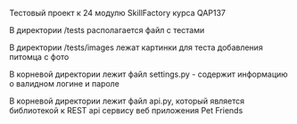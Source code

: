 Тестовый проект к 24 модулю SkillFactory курса QAP137

В директории /tests располагается файл с тестами

В директории /tests/images лежат картинки для теста добавления питомца с фото

В корневой директории лежит файл settings.py - содержит информацию о валидном логине и пароле

В корневой директории лежит файл api.py, который является библиотекой к REST api сервису веб приложения Pet Friends